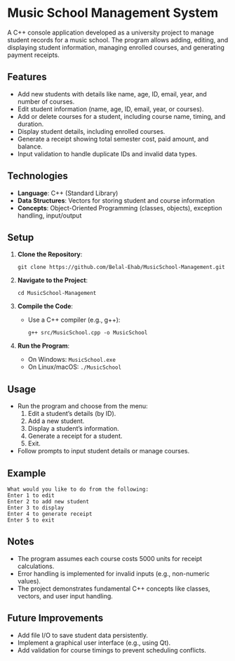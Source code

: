 # Music School Management System

A C++ console application developed as a university project to manage student records for a music school. The program allows adding, editing, and displaying student information, managing enrolled courses, and generating payment receipts.

## Features

- Add new students with details like name, age, ID, email, year, and number of courses.
- Edit student information (name, age, ID, email, year, or courses).
- Add or delete courses for a student, including course name, timing, and duration.
- Display student details, including enrolled courses.
- Generate a receipt showing total semester cost, paid amount, and balance.
- Input validation to handle duplicate IDs and invalid data types.

## Technologies

- **Language**: C++ (Standard Library)
- **Data Structures**: Vectors for storing student and course information
- **Concepts**: Object-Oriented Programming (classes, objects), exception handling, input/output

## Setup

1. **Clone the Repository**:

   ```
   git clone https://github.com/Belal-Ehab/MusicSchool-Management.git
   ```
2. **Navigate to the Project**:

   ```
   cd MusicSchool-Management
   ```
3. **Compile the Code**:
   - Use a C++ compiler (e.g., g++):

     ```
     g++ src/MusicSchool.cpp -o MusicSchool
     ```
4. **Run the Program**:
   - On Windows: `MusicSchool.exe`
   - On Linux/macOS: `./MusicSchool`

## Usage

- Run the program and choose from the menu:
  1. Edit a student’s details (by ID).
  2. Add a new student.
  3. Display a student’s information.
  4. Generate a receipt for a student.
  5. Exit.
- Follow prompts to input student details or manage courses.

## Example

```
What would you like to do from the following:
Enter 1 to edit
Enter 2 to add new student
Enter 3 to display
Enter 4 to generate receipt
Enter 5 to exit
```

## Notes

- The program assumes each course costs 5000 units for receipt calculations.
- Error handling is implemented for invalid inputs (e.g., non-numeric values).
- The project demonstrates fundamental C++ concepts like classes, vectors, and user input handling.

## Future Improvements

- Add file I/O to save student data persistently.
- Implement a graphical user interface (e.g., using Qt).
- Add validation for course timings to prevent scheduling conflicts.